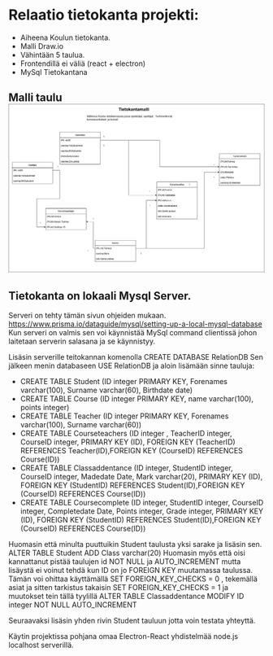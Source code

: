 # Relaatio tietokanta projekti:
- Aiheena Koulun tietokanta.
- Malli Draw.io
- Vähintään 5 taulua.
- Frontendillä ei väliä (react + electron)
- MySql Tietokantana

## Malli taulu ![image1](./Pictures/Relaatiotietokanta.drawio.png)

## Tietokanta on lokaali Mysql Server.
Serveri on tehty tämän sivun ohjeiden mukaan. https://www.prisma.io/dataguide/mysql/setting-up-a-local-mysql-database
Kun serveri on valmis sen voi käynnistää MySql command clientissä johon laitetaan serverin salasana ja se käynnistyy.

Lisäsin serverille teitokannan komenolla CREATE DATABASE RelationDB
Sen jälkeen menin databaseen USE RelationDB ja aloin lisämään sinne tauluja:

- CREATE TABLE Student (ID integer PRIMARY KEY, Forenames varchar(100), Surname varchar(60), Birthdate date)
- CREATE TABLE Course (ID integer PRIMARY KEY, name varchar(100), points integer)
- CREATE TABLE Teacher (ID integer PRIMARY KEY, Forenames varchar(100), Surname varchar(60))
- CREATE TABLE Courseteachers (ID integer , TeacherID integer, CourseID integer, PRIMARY KEY (ID), FOREIGN KEY (TeacherID) REFERENCES Teacher(ID),FOREIGN KEY (CourseID) REFERENCES Course(ID))
- CREATE TABLE Classaddentance (ID integer, StudentID integer, CourseID integer, Madedate Date, Mark varchar(20),
PRIMARY KEY (ID), FOREIGN KEY (StudentID) REFERENCES Student(ID),FOREIGN KEY (CourseID) REFERENCES Course(ID)) 
- CREATE TABLE Coursecomplete (ID integer, StudentID integer, CourseID integer, Completedate Date, Points integer, Grade integer,
PRIMARY KEY (ID), FOREIGN KEY (StudentID) REFERENCES Student(ID),FOREIGN KEY (CourseID) REFERENCES Course(ID)) 

Huomasin että minulta puuttuikin Student taulusta yksi sarake ja lisäsin sen. ALTER TABLE Student ADD Class varchar(20)
Huomasin myös että oisi kannattanut pistää taulujen id NOT NULL ja AUTO_INCREMENT mutta lisäystä ei voinut tehdä kun ID on jo FOREIGN KEY
muutamassa taulussa. Tämän voi ohittaa käyttämällä SET FOREIGN_KEY_CHECKS = 0 , tekemällä asiat ja sitten tarkistus takaisin SET FOREIGN_KEY_CHECKS = 1 ja muutokset tein tällä tyylillä ALTER TABLE Classaddentance MODIFY ID integer NOT NULL AUTO_INCREMENT

Seuraavaksi lisäsin yhden rivin Student tauluun jotta voin testata yhteyttä.

Käytin projektissa pohjana omaa Electron-React yhdistelmää node.js localhost serverillä.